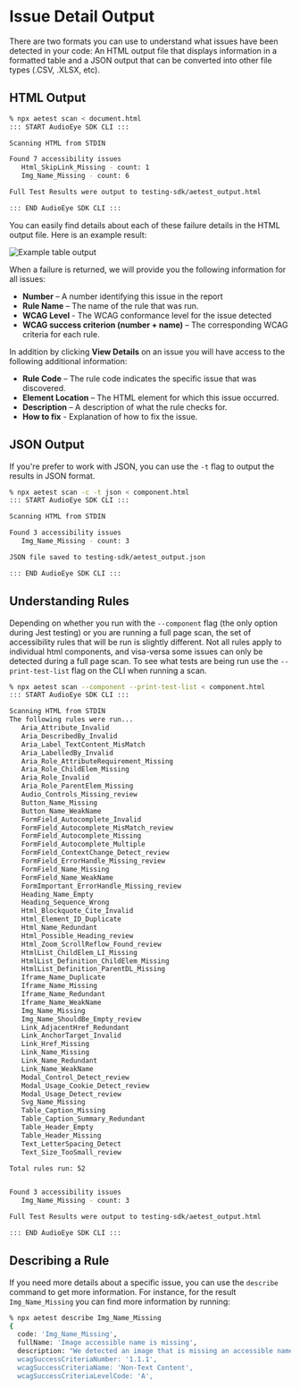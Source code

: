 # Issue Detail Output

There are two formats you can use to understand what issues have been detected in your code: An HTML output file that displays information in a formatted table and a JSON output that can be converted into other file types (.CSV, .XLSX, etc).

## HTML Output

```bash
% npx aetest scan < document.html
::: START AudioEye SDK CLI :::

Scanning HTML from STDIN

Found 7 accessibility issues
   Html_SkipLink_Missing - count: 1
   Img_Name_Missing - count: 6

Full Test Results were output to testing-sdk/aetest_output.html

::: END AudioEye SDK CLI :::
```

You can easily find details about each of these failure details in the HTML output file. Here is an example result:

![Example table output](/html-output-table.png)

When a failure is returned, we will provide you the following information for all issues:

- **Number** – A number identifying this issue in the report
- **Rule Name** – The name of the rule that was run.
- **WCAG Level** - The WCAG conformance level for the issue detected
- **WCAG success criterion (number + name)** – The corresponding WCAG criteria for each rule.

In addition by clicking **View Details** on an issue you will have access to the following additional information:

- **Rule Code** – The rule code indicates the specific issue that was discovered.
- **Element Location** – The HTML element for which this issue occurred.
- **Description** – A description of what the rule checks for.
- **How to fix** - Explanation of how to fix the issue.

## JSON Output

If you're prefer to work with JSON, you can use the `-t` flag to output the results in JSON format.

```bash
% npx aetest scan -c -t json < component.html
::: START AudioEye SDK CLI :::

Scanning HTML from STDIN

Found 3 accessibility issues
   Img_Name_Missing - count: 3

JSON file saved to testing-sdk/aetest_output.json

::: END AudioEye SDK CLI :::
```

## Understanding Rules
Depending on whether you run with the ``--component`` flag (the only option during Jest testing) or you are running a full page scan, the set of accessibility rules that will be run is slightly different.  Not all rules apply to individual html components, and visa-versa some issues can only be detected during a full page scan.  To see what tests are being run use the `--print-test-list` flag on the CLI when running a scan.

```bash
% npx aetest scan --component --print-test-list < component.html
::: START AudioEye SDK CLI :::

Scanning HTML from STDIN
The following rules were run...
   Aria_Attribute_Invalid
   Aria_DescribedBy_Invalid
   Aria_Label_TextContent_MisMatch
   Aria_LabelledBy_Invalid
   Aria_Role_AttributeRequirement_Missing
   Aria_Role_ChildElem_Missing
   Aria_Role_Invalid
   Aria_Role_ParentElem_Missing
   Audio_Controls_Missing_review
   Button_Name_Missing
   Button_Name_WeakName
   FormField_Autocomplete_Invalid
   FormField_Autocomplete_MisMatch_review
   FormField_Autocomplete_Missing
   FormField_Autocomplete_Multiple
   FormField_ContextChange_Detect_review
   FormField_ErrorHandle_Missing_review
   FormField_Name_Missing
   FormField_Name_WeakName
   FormImportant_ErrorHandle_Missing_review
   Heading_Name_Empty
   Heading_Sequence_Wrong
   Html_Blockquote_Cite_Invalid
   Html_Element_ID_Duplicate
   Html_Name_Redundant
   Html_Possible_Heading_review
   Html_Zoom_ScrollReflow_Found_review
   HtmlList_ChildElem_LI_Missing
   HtmlList_Definition_ChildElem_Missing
   HtmlList_Definition_ParentDL_Missing
   Iframe_Name_Duplicate
   Iframe_Name_Missing
   Iframe_Name_Redundant
   Iframe_Name_WeakName
   Img_Name_Missing
   Img_Name_ShouldBe_Empty_review
   Link_AdjacentHref_Redundant
   Link_AnchorTarget_Invalid
   Link_Href_Missing
   Link_Name_Missing
   Link_Name_Redundant
   Link_Name_WeakName
   Modal_Control_Detect_review
   Modal_Usage_Cookie_Detect_review
   Modal_Usage_Detect_review
   Svg_Name_Missing
   Table_Caption_Missing
   Table_Caption_Summary_Redundant
   Table_Header_Empty
   Table_Header_Missing
   Text_LetterSpacing_Detect
   Text_Size_TooSmall_review

Total rules run: 52


Found 3 accessibility issues
   Img_Name_Missing - count: 3

Full Test Results were output to testing-sdk/aetest_output.html

::: END AudioEye SDK CLI :::
```
## Describing a Rule

If you need more details about a specific issue, you can use the `describe` command to get more information. For instance, for the result `Img_Name_Missing` you can find more information by running:

```bash
% npx aetest describe Img_Name_Missing
{
  code: 'Img_Name_Missing',
  fullName: 'Image accessible name is missing',
  description: "We detected an image that is missing an accessible name. if the image is unimportant or decorative, provide an empty-alt attribute as in the following: `alt=''`. If the image needs announcing to screen-readers, add an appropriate alt-attribute or related ARIA property to provide an accessible name.",
  wcagSuccessCriteriaNumber: '1.1.1',
  wcagSuccessCriteriaName: 'Non-Text Content',
  wcagSuccessCriteriaLevelCode: 'A',
```
